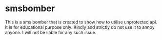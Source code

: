 # smsbomber
This is a sms bomber that is created to show how to utilise unprotected api. It is for educational purpose only. Kindly and strictly do not use it to annoy anyone. I will not be liable for any such issue.
